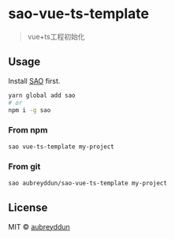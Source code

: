 # sao-vue-ts-template

> vue+ts工程初始化

## Usage

Install [SAO](https://github.com/saojs/sao) first.

```bash
yarn global add sao
# or
npm i -g sao
```

### From npm

```bash
sao vue-ts-template my-project
```

### From git

```bash
sao aubreyddun/sao-vue-ts-template my-project
```

## License

MIT &copy; [aubreyddun](github.com/aubreyddun)
